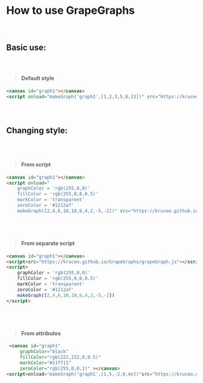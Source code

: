 # **How to use GrapeGraphs** #
###### <br> #
## Basic use: ##
##### <br> #



>#### Default style ####
``` html 
<canvas id="graph1"></canvas>
<script onload="makeGraph('graph1',[1,2,3,5,8,13])" src="https://kruceo.github.io/GrapeGraphs/grapeGraph.js"></script>
```
###### <br> ###
## Changing style: ##
###### <br> ######
>#### From script ####

``` html 
<canvas id="graph1"></canvas>
<script onload=" 
    graphColor = 'rgb(255,0,0)'
    fillColor = 'rgb(255,0,0,0.5)'
    markColor = 'transparent'
    zeroColor = '#1212af'
    makeGraph([2,4,6,10,10,6,4,2,-5,-2])" src="https://kruceo.github.io/GrapeGraphs/grapeGraph.js"></script>
```
###### <br> ######
>#### From separate script ####

``` html 
<canvas id="graph1"></canvas>
<script>src="https://kruceo.github.io/GrapeGraphs/grapeGraph.js"></script>
<script>
    graphColor = 'rgb(255,0,0)'
    fillColor = 'rgb(255,0,0,0.5)'
    markColor = 'transparent'
    zeroColor = '#1212af'
    makeGraph([2,4,6,10,10,6,4,2,-5,-2])
</script>
```
###### <br> ######
>#### From attributes ####
``` html 
 <canvas id="graph1"
     graphColor="black" 
     fillColor="rgb(222,222,0,0.5)"
     markColor="#11ff11"
     zeroColor="rgb(255,0,0,1)" ></canvas>
<script>onload="makeGraph('graph1',[1,5,-2,0,4x])"src="https://kruceo.github.io/GrapeGraphs/grapeGraph.js"></script>

```
